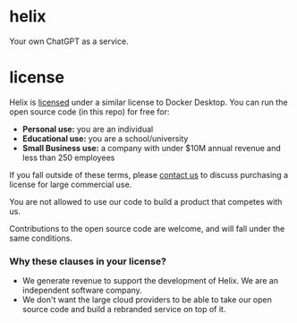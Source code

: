 # helix

Your own ChatGPT as a service.

# license

Helix is [licensed](https://github.com/helixml/helix/blob/main/LICENSE.md) under a similar license to Docker Desktop. You can run the open source code (in this repo) for free for:

* **Personal use:** you are an individual
* **Educational use:** you are a school/university
* **Small Business use:** a company with under $10M annual revenue and less than 250 employees

If you fall outside of these terms, please [contact us](mailto:founders@helix.ml) to discuss purchasing a license for large commercial use.

You are not allowed to use our code to build a product that competes with us.

Contributions to the open source code are welcome, and will fall under the same conditions.


### Why these clauses in your license?

* We generate revenue to support the development of Helix. We are an independent software company.
* We don't want the large cloud providers to be able to take our open source code and build a rebranded service on top of it.

